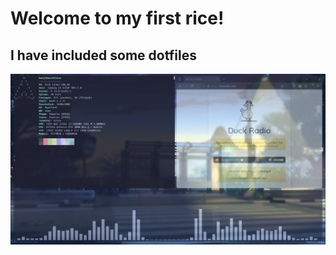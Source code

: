 # Welcome to my first rice!

## I have included some dotfiles

![Previews of the rice](2025-03-29-180031_hyprshot.png)